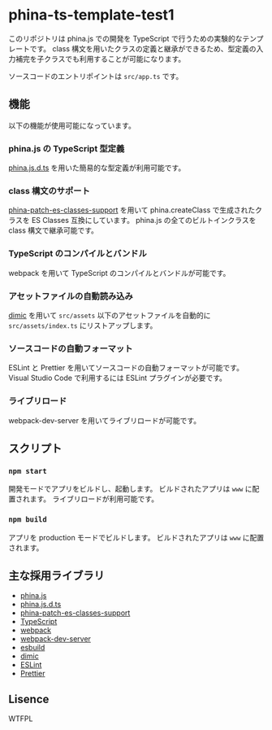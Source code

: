 # phina-ts-template-test1
このリポジトリは phina.js での開発を TypeScript で行うための実験的なテンプレートです。
class 構文を用いたクラスの定義と継承ができるため、型定義の入力補完を子クラスでも利用することが可能になります。

ソースコードのエントリポイントは `src/app.ts` です。

## 機能
以下の機能が使用可能になっています。

### phina.js の TypeScript 型定義
[phina.js.d.ts](https://github.com/negiwine/phina.js.d.ts) を用いた簡易的な型定義が利用可能です。

### class 構文のサポート
[phina-patch-es-classes-support](https://github.com/negiwine/phina-patch-es-classes-support) を用いて phina.createClass で生成されたクラスを ES Classes 互換にしています。
phina.js の全てのビルトインクラスを class 構文で継承可能です。

### TypeScript のコンパイルとバンドル
webpack を用いて TypeScript のコンパイルとバンドルが可能です。

### アセットファイルの自動読み込み
[dimic](https://github.com/pentamania/dimic) を用いて `src/assets` 以下のアセットファイルを自動的に `src/assets/index.ts` にリストアップします。

### ソースコードの自動フォーマット
ESLint と Prettier を用いてソースコードの自動フォーマットが可能です。
Visual Studio Code で利用するには ESLint プラグインが必要です。

### ライブリロード
webpack-dev-server を用いてライブリロードが可能です。

## スクリプト

### `npm start`
開発モードでアプリをビルドし、起動します。
ビルドされたアプリは `www` に配置されます。
ライブリロードが利用可能です。

### `npm build`
アプリを production モードでビルドします。
ビルドされたアプリは `www` に配置されます。

## 主な採用ライブラリ
- [phina.js](https://github.com/phinajs/phina.js)
- [phina.js.d.ts](https://github.com/negiwine/phina.js.d.ts)
- [phina-patch-es-classes-support](https://github.com/negiwine/phina-patch-es-classes-support)
- [TypeScript](https://github.com/microsoft/TypeScript)
- [webpack](https://github.com/webpack/webpack)
- [webpack-dev-server](https://github.com/webpack/webpack-dev-server)
- [esbuild](https://github.com/evanw/esbuild)
- [dimic](https://github.com/pentamania/dimic)
- [ESLint](https://github.com/eslint/eslint)
- [Prettier](https://github.com/prettier/prettier)

## Lisence
WTFPL
